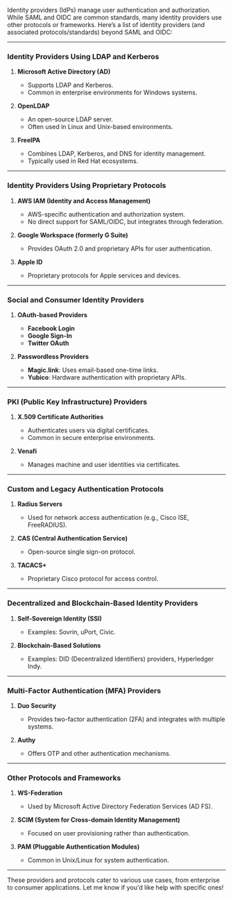 Identity providers (IdPs) manage user authentication and authorization. While SAML and OIDC are common standards, many identity providers use other protocols or frameworks. Here’s a list of identity providers (and associated protocols/standards) beyond SAML and OIDC:

---

### **Identity Providers Using LDAP and Kerberos**  
1. **Microsoft Active Directory (AD)**  
   - Supports LDAP and Kerberos.  
   - Common in enterprise environments for Windows systems.  

2. **OpenLDAP**  
   - An open-source LDAP server.  
   - Often used in Linux and Unix-based environments.

3. **FreeIPA**  
   - Combines LDAP, Kerberos, and DNS for identity management.  
   - Typically used in Red Hat ecosystems.  

---

### **Identity Providers Using Proprietary Protocols**  
1. **AWS IAM (Identity and Access Management)**  
   - AWS-specific authentication and authorization system.  
   - No direct support for SAML/OIDC, but integrates through federation.

2. **Google Workspace (formerly G Suite)**  
   - Provides OAuth 2.0 and proprietary APIs for user authentication.  

3. **Apple ID**  
   - Proprietary protocols for Apple services and devices.

---

### **Social and Consumer Identity Providers**  
1. **OAuth-based Providers**  
   - **Facebook Login**  
   - **Google Sign-In**  
   - **Twitter OAuth**  

2. **Passwordless Providers**  
   - **Magic.link**: Uses email-based one-time links.  
   - **Yubico**: Hardware authentication with proprietary APIs.

---

### **PKI (Public Key Infrastructure) Providers**  
1. **X.509 Certificate Authorities**  
   - Authenticates users via digital certificates.  
   - Common in secure enterprise environments.  

2. **Venafi**  
   - Manages machine and user identities via certificates.

---

### **Custom and Legacy Authentication Protocols**  
1. **Radius Servers**  
   - Used for network access authentication (e.g., Cisco ISE, FreeRADIUS).  

2. **CAS (Central Authentication Service)**  
   - Open-source single sign-on protocol.  

3. **TACACS+**  
   - Proprietary Cisco protocol for access control.

---

### **Decentralized and Blockchain-Based Identity Providers**  
1. **Self-Sovereign Identity (SSI)**  
   - Examples: Sovrin, uPort, Civic.  

2. **Blockchain-Based Solutions**  
   - Examples: DID (Decentralized Identifiers) providers, Hyperledger Indy.  

---

### **Multi-Factor Authentication (MFA) Providers**  
1. **Duo Security**  
   - Provides two-factor authentication (2FA) and integrates with multiple systems.  

2. **Authy**  
   - Offers OTP and other authentication mechanisms.

---

### **Other Protocols and Frameworks**  
1. **WS-Federation**  
   - Used by Microsoft Active Directory Federation Services (AD FS).  

2. **SCIM (System for Cross-domain Identity Management)**  
   - Focused on user provisioning rather than authentication.  

3. **PAM (Pluggable Authentication Modules)**  
   - Common in Unix/Linux for system authentication.  

---

These providers and protocols cater to various use cases, from enterprise to consumer applications. Let me know if you'd like help with specific ones!
